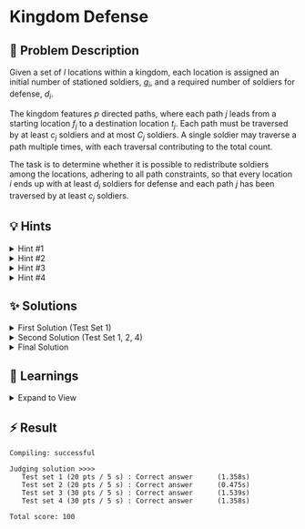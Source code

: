 # Kingdom Defense

## 📝 Problem Description

Given a set of $l$ locations within a kingdom, each location is assigned an initial number of stationed soldiers, $g_i$, and a required number of soldiers for defense, $d_i$.

The kingdom features $p$ directed paths, where each path $j$ leads from a starting location $f_j$ to a destination location $t_j$. Each path must be traversed by at least $c_j$ soldiers and at most $C_j$ soldiers. A single soldier may traverse a path multiple times, with each traversal contributing to the total count.

The task is to determine whether it is possible to redistribute soldiers among the locations, adhering to all path constraints, so that every location $i$ ends up with at least $d_i$ soldiers for defense and each path $j$ has been traversed by at least $c_j$ soldiers.

## 💡 Hints

<details>

<summary>Hint #1</summary>

Think about the problem in terms of resources and constraints. The soldiers are a resource that needs to be moved from where they are to where they are needed. The paths act as channels with capacity limits. This structure is common in a particular class of algorithmic problems. How can you formally model this system of locations, paths, and soldier counts?

</details>

<details>

<summary>Hint #2</summary>

This problem can be modeled as a maximum flow problem on a graph. Consider creating a network with a single source and a single sink. How would you represent the locations, the initial number of soldiers, the required number of soldiers, and the path capacities as nodes and edges in this network?

</details>

<details>

<summary>Hint #3</summary>

The most challenging constraint is the *minimum* number of soldiers, $c_j$, required on each path. A standard max-flow algorithm only handles maximum capacities. Think about how to transform the problem to incorporate these lower bounds. Since $c_j$ soldiers *must* travel from location $f_j$ to $t_j$, this portion of the movement is non-negotiable. How does this mandatory movement affect the net number of available soldiers at locations $f_j$ and $t_j$ *before* you solve for the remaining, optional soldier movements?

</details>

<details>

<summary>Hint #4</summary>

To model the minimum number of soldiers, $c_j$, required on each path, you can use the concept of *lower bounds* on flow. For each path, treat $c_j$ as a mandatory flow that must be sent from $f_j$ to $t_j$. Before constructing your network, "pre-send" these $c_j$ units by adjusting the initial soldier counts: subtract $c_j$ from the starting location and add $c_j$ to the destination. Then, set the capacity of the path in your network to $C_j - c_j$, representing the additional soldiers that can optionally traverse the path. This transformation allows you to use standard maximum flow algorithms, which only handle upper bounds, while still enforcing the minimum requirements.
</details>

## ✨ Solutions

<details>

<summary>First Solution (Test Set 1)</summary>

For the first test set, the problem is simplified as the minimum traversal requirement for any path is zero (i.e., $c_j = 0$). This allows us to model the problem as a standard maximum flow problem, where **one unit of flow corresponds to one soldier** being moved through the network.

### Graph Construction

We can represent the kingdom as a flow network:
-   **Nodes**: Each location $i$ becomes a node in our graph. We also introduce a global **source node ($S$)** and a global **sink node ($T$)**.
-   **Edges and Capacities**:
    1.  **Supply Edges**: For each location $i$, we add a directed edge from the source $S$ to node $i$ with a capacity of $g_i$. This represents the initial number of soldiers available at that location.
    2.  **Demand Edges**: For each location $i$, we add a directed edge from node $i$ to the sink $T$ with a capacity of $d_i$. This represents the number of soldiers required at that location for defense.
    3.  **Path Edges**: For each path $j$ from location $f_j$ to $t_j$, we add a directed edge from node $f_j$ to node $t_j$ with capacity $C_j$, which is the maximum number of soldiers that can use this path.

### Determining the Final Answer

The total number of soldiers required across the entire kingdom is the sum of all demands, $\sum d_i$. We want to see if it's possible to route soldiers from their initial locations (supply from $S$) to fulfill all defense requirements (demand at $T$), without violating path capacities.

We can solve this by calculating the maximum flow from the source $S$ to the sink $T$ in the constructed network.
-   If the **max flow is equal to the total demand ($\sum d_i$)**, it means that enough soldiers could be moved through the network to satisfy the requirements of every single location. Thus, a valid plan exists.
-   If the **max flow is less than the total demand**, it's impossible to meet all defense requirements, and no such plan exists.

**Note**: A simple sanity check can be done: if the total number of soldiers in the kingdom ($\sum g_i$) is less than the total required ($\sum d_i$), a solution is impossible.

The main limitation of this solution is that it is not compatible with the minimum soldier requirements on each path ($c_j > 0$). This limits it to only solve the first test set where $c_j = 0$.

### Code
```cpp
#include<iostream>
#include<vector>


#include <boost/graph/adjacency_list.hpp>
#include <boost/graph/push_relabel_max_flow.hpp>

typedef boost::adjacency_list_traits<boost::vecS, boost::vecS, boost::directedS> traits;
typedef boost::adjacency_list<boost::vecS, 
                              boost::vecS, 
                              boost::directedS, 
                              boost::no_property,
                              boost::property<boost::edge_capacity_t, long,
                                              boost::property<boost::edge_residual_capacity_t, long,
                                                              boost::property<boost::edge_reverse_t, traits::edge_descriptor>>>> graph;
typedef traits::vertex_descriptor vertex_desc;
typedef traits::edge_descriptor edge_desc;


class edge_adder {
  graph &G;
  
  public:
    explicit edge_adder(graph &G) : G(G) {}
    
    void add_edge(int from, int to, long capacity) {
      auto c_map = boost::get(boost::edge_capacity, G);
      auto r_map = boost::get(boost::edge_reverse, G);
      const auto e = boost::add_edge(from, to, G).first;
      const auto rev_e = boost::add_edge(to, from, G).first;
      c_map[e] = capacity;
      c_map[rev_e] = 0; // reverse edge has no capacity!
      r_map[e] = rev_e;
      r_map[rev_e] = e;
    }
};

void solve() {
  // ===== READ INPUT & BUILD GRAPH =====
  int l, p; std::cin >> l >> p;
  
  graph G(l);
  edge_adder adder(G);
  
  const vertex_desc v_source = boost::add_vertex(G);
  const vertex_desc v_sink = boost::add_vertex(G);
  
  int in_capacity = 0;
  int out_capacity = 0;
  for(int i = 0; i < l; ++i) {
    int g, d; std::cin >> g >> d;
    adder.add_edge(v_source, i, g);
    adder.add_edge(i, v_sink, d);

    in_capacity += g;
    out_capacity += d;
  }
  
  if(in_capacity < out_capacity) {
    // Not enough soldiers 
    std::cout << "no" << std::endl;
    return;
  }
  
  for(int i = 0; i < p; ++i) {
    int f, t, c, C; std::cin >> f >> t >> c >> C;
    adder.add_edge(f, t, C); // TODO: Change this. This should only work for first test set
  }
  
  // ===== CALCULATE MAX FLOW =====
  long flow = boost::push_relabel_max_flow(G, v_source, v_sink);
  
  // ===== OUTPUT =====
  if(flow >= out_capacity) {
    std::cout << "yes" << std::endl;
  } else {
    std::cout << "no" << std::endl;
  }
}

int main() {
  std::ios_base::sync_with_stdio(false);
  
  int n_tests; std::cin >> n_tests;
  while(n_tests--) {
    solve();
  }
}
```
</details>

<details>

<summary>Second Solution (Test Set 1, 2, 4)</summary>

### Approach

To handle the general case where paths have a minimum traversal requirement $c_j > 0$, we need to adapt our max-flow model. The key insight is to realize that the movement of $c_j$ soldiers along path $j$ (from $f_j$ to $t_j$) is **mandatory**. We can account for these mandatory movements *before* setting up the flow network for the remaining optional movements.

For each path $j$ from $f_j$ to $t_j$ with a minimum requirement $c_j$:
1.  We assume these $c_j$ soldiers are moved. This "costs" location $f_j$, $c_j$ soldiers and "gives" location $t_j$, $c_j$ soldiers.
2.  We can adjust the initial soldier counts accordingly: the available soldiers at $f_j$ become $g_{f_j} - c_j$, and at $t_j$ they become $g_{t_j} + c_j$.
3.  After this mandatory movement, the path from $f_j$ to $t_j$ can still be used by additional soldiers. The remaining capacity for optional movement is $C_j - c_j$.

After performing this adjustment for all paths, we have a new set of "available" soldiers at each location. Let's call this adjusted count $g'_i$. The problem is now reduced to the one from the first test set: with $g'_i$ soldiers at each location $i$, can we satisfy the demand $d_i$ using paths with capacities $C_j - c_j$?

We build the same flow network as before, but with these new values:
-   **Supply Edges**: Edge from $S$ to $i$ with capacity $g'_i$.
-   **Demand Edges**: Edge from $i$ to $T$ with capacity $d_i$.
-   **Path Edges**: Edge from $f_j$ to $t_j$ with capacity $C_j - c_j$.

The logic remains the same: a solution is possible if the max flow equals the total demand $\sum d_i$.

**Note**: This approach has a subtle bug. The adjusted soldier count $g'_i$ can become negative if a location must dispatch more mandatory soldiers than it has. Passing a negative capacity to the max-flow algorithm leads to incorrect behavior. The final solution addresses this issue.

```cpp
#include<iostream>

#include <boost/graph/adjacency_list.hpp>
#include <boost/graph/push_relabel_max_flow.hpp>

typedef boost::adjacency_list_traits<boost::vecS, boost::vecS, boost::directedS> traits;
typedef boost::adjacency_list<boost::vecS, 
                              boost::vecS, 
                              boost::directedS, 
                              boost::no_property,
                              boost::property<boost::edge_capacity_t, long,
                                              boost::property<boost::edge_residual_capacity_t, long,
                                                              boost::property<boost::edge_reverse_t, traits::edge_descriptor>>>> graph;
typedef traits::vertex_descriptor vertex_desc;
typedef traits::edge_descriptor edge_desc;


class edge_adder {
  graph &G;
  
  public:
    explicit edge_adder(graph &G) : G(G) {}
    
    void add_edge(int from, int to, long capacity) {
      auto c_map = boost::get(boost::edge_capacity, G);
      auto r_map = boost::get(boost::edge_reverse, G);
      const auto e = boost::add_edge(from, to, G).first;
      const auto rev_e = boost::add_edge(to, from, G).first;
      c_map[e] = capacity;
      c_map[rev_e] = 0; // reverse edge has no capacity!
      r_map[e] = rev_e;
      r_map[rev_e] = e;
    }
};

void solve() {
  // ===== READ INPUT & BUILD GRAPH =====
  int l, p; std::cin >> l >> p;
  
  graph G(l);
  edge_adder adder(G);
  
  const vertex_desc v_source = boost::add_vertex(G);
  const vertex_desc v_sink = boost::add_vertex(G);
  
  std::vector<int> in_capacities(l);
  
  int in_capacity = 0;
  int out_capacity = 0;
  for(int i = 0; i < l; ++i) {
    int g, d; std::cin >> in_capacities[i] >> d;
    adder.add_edge(i, v_sink, d); // Only add "out_capacity"

    in_capacity += in_capacities[i];
    out_capacity += d;
  }
  
  if(in_capacity < out_capacity) {
    // Not enough soldiers 
    std::cout << "no" << std::endl;
    return;
  }
  
  for(int i = 0; i < p; ++i) {
    int f, t, c, C; std::cin >> f >> t >> c >> C;
    
    // Adjust "in_capacities" based on minimum amount of soldiers along a path (c)
    in_capacities[f] -= c;
    in_capacities[t] += c;
    
    adder.add_edge(f, t, C - c);
  }
  
  // Add "in_capacities" as edges
  for(int i = 0; i < l; ++i) {
    adder.add_edge(v_source, i, in_capacities[i]);
  }
  
  // ===== CALCULATE MAX FLOW =====
  long flow = boost::push_relabel_max_flow(G, v_source, v_sink);
  
  // ===== OUTPUT =====
  if(flow >= out_capacity) {
    std::cout << "yes" << std::endl;
  } else {
    std::cout << "no" << std::endl;
  }
}

int main() {
  std::ios_base::sync_with_stdio(false);
  
  int n_tests; std::cin >> n_tests;
  while(n_tests--) {
    solve();
  }
}
```
</details>

<details>

<summary>Final Solution</summary>

### Approach

This solution refines the previous one by correctly handling the case where the adjusted initial soldier count, $g'_i$, becomes negative.

As before, we first account for the mandatory flow $c_j$ on each path by calculating an *soldier* count, $g'_i$, for each location $i$.
$$g'_i = g_i - (\text{sum of } c_j \text{ for paths starting at } i) + (\text{sum of } c_k \text{ for paths ending at } i)$$

The problem is then to use the remaining path capacities ($C_j-c_j$) to move soldiers from locations with a surplus to satisfy the final demands $d_i$.

### Logic

We build the flow network with a source $S$ and sink $T$:
-   **Path Edges**: For each path $j$ from $f_j$ to $t_j$, add an edge with capacity $C_j - c_j$.
-   **Demand Edges**: For each location $i$, add an edge from $i$ to the sink $T$ with capacity $d_i$. The total demand is $\sum d_i$.
-   **Supply Edges**: This is the crucial part. An edge from the source $S$ to a location $i$ represents the supply of soldiers that location $i$ can contribute to the network.
    -   If $g'_i \geq 0$, location $i$ has a surplus (or is balanced) after mandatory movements. It can supply up to $g'_i$ soldiers. We add an edge $S \to i$ with capacity $g'_i$.
    -   If $g'_i < 0$, location $i$ is in a **deficit**. It needs to *receive* $|g'_i|$ soldiers just to fulfill its mandatory path commitments. It has no soldiers to supply to the network. Therefore, the capacity of the edge $S \to i$ must be **0**.

By setting the supply capacity to $\max(0, g'_i)$, we correctly model that deficit locations do not contribute soldiers, they only consume them.

The final check remains the same: we compute the max flow from $S$ to $T$. If the flow is at least the total demand $\sum d_i$, a valid plan exists. A preliminary check that the total number of soldiers in the kingdom is sufficient ($\sum g_i \geq \sum d_i$) is also a good practice.

```cpp
#include<iostream>
#include<vector>
#include<cmath>

#include <boost/graph/adjacency_list.hpp>
#include <boost/graph/push_relabel_max_flow.hpp>

typedef boost::adjacency_list_traits<boost::vecS, boost::vecS, boost::directedS> traits;
typedef boost::adjacency_list<boost::vecS, 
                              boost::vecS, 
                              boost::directedS, 
                              boost::no_property,
                              boost::property<boost::edge_capacity_t, long,
                                              boost::property<boost::edge_residual_capacity_t, long,
                                                              boost::property<boost::edge_reverse_t, traits::edge_descriptor>>>> graph;
typedef traits::vertex_descriptor vertex_desc;
typedef traits::edge_descriptor edge_desc;


class edge_adder {
  graph &G;
  
  public:
    explicit edge_adder(graph &G) : G(G) {}
    
    void add_edge(int from, int to, long capacity) {
      auto c_map = boost::get(boost::edge_capacity, G);
      auto r_map = boost::get(boost::edge_reverse, G);
      const auto e = boost::add_edge(from, to, G).first;
      const auto rev_e = boost::add_edge(to, from, G).first;
      c_map[e] = capacity;
      c_map[rev_e] = 0; // reverse edge has no capacity!
      r_map[e] = rev_e;
      r_map[rev_e] = e;
    }
};

void solve() {
  // ===== READ INPUT & BUILD GRAPH =====
  int l, p; std::cin >> l >> p;
  
  graph G(l);
  edge_adder adder(G);
  
  const vertex_desc v_source = boost::add_vertex(G);
  const vertex_desc v_sink = boost::add_vertex(G);
  
  std::vector<int> in_capacities(l);
  
  int in_capacity = 0;
  int out_capacity = 0;
  for(int i = 0; i < l; ++i) {
    int d; std::cin >> in_capacities[i] >> d;
    adder.add_edge(i, v_sink, d); // Only add "out_capacity"

    in_capacity += in_capacities[i];
    out_capacity += d;
  }
  
  if(in_capacity < out_capacity) {
    // Not enough soldiers 
    std::cout << "no" << std::endl;
    return;
  }
  
  for(int i = 0; i < p; ++i) {
    int f, t, c, C; std::cin >> f >> t >> c >> C;
    
    // Adjust "in_capacities" based on minimum amount of soldiers along a path (c)
    in_capacities[f] -= c;
    in_capacities[t] += c;
    
    adder.add_edge(f, t, C - c);
  }
  
  // Add "in_capacities" as edges
  for(int i = 0; i < l; ++i) {
    adder.add_edge(v_source, i, std::max(in_capacities[i], 0));
  }
  
  // ===== CALCULATE MAX FLOW =====
  long flow = boost::push_relabel_max_flow(G, v_source, v_sink);

  // ===== OUTPUT =====
  if(flow >= out_capacity) {
    std::cout << "yes" << std::endl;
  } else {
    std::cout << "no" << std::endl;
  }
}

int main() {
  std::ios_base::sync_with_stdio(false);
  
  int n_tests; std::cin >> n_tests;
  while(n_tests--) {
    solve();
  }
}
```
</details>

## 🧠 Learnings

<details> 

<summary> Expand to View </summary>

- A minimum capacity $c$ in a flow problem can be modeled by decreasing the starts capacity by $c$ and increasing the targets capacity by $c$ (from source)
- `boost::push_relabel_max_flow` behaves very weirdly when given negative capacities .

</details>

## ⚡ Result

```plaintext
Compiling: successful

Judging solution >>>>
   Test set 1 (20 pts / 5 s) : Correct answer      (1.358s)
   Test set 2 (20 pts / 5 s) : Correct answer      (0.475s)
   Test set 3 (30 pts / 5 s) : Correct answer      (1.539s)
   Test set 4 (30 pts / 5 s) : Correct answer      (1.358s)

Total score: 100
```
